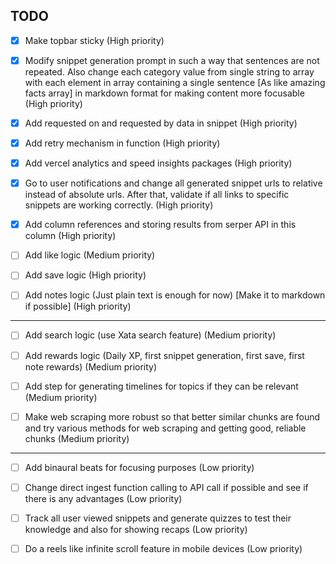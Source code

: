 ## TODO

- [X] Make topbar sticky (High priority)

- [X] Modify snippet generation prompt in such a way that sentences are not repeated. Also change each category value from single string to array with each element in array containing a single sentence [As like amazing facts array] in markdown format for making content more focusable (High priority)
  
- [X] Add requested on and requested by data in snippet (High priority)

- [X] Add retry mechanism in function (High priority)

- [X] Add vercel analytics and speed insights packages (High priority)

- [X] Go to user notifications and change all generated snippet urls to relative instead of absolute urls. After that, validate if all links to specific snippets are working correctly. (High priority)

- [X] Add column references and storing results from serper API in this column (High priority)

- [ ] Add like logic (Medium priority)
  
- [ ] Add save logic (High priority)

- [ ] Add notes logic (Just plain text is enough for now) [Make it to markdown if possible] (High priority)

---

- [ ] Add search logic (use Xata search feature) (Medium priority)

- [ ] Add rewards logic (Daily XP, first snippet generation, first save, first note rewards) (Medium priority)
 
- [ ] Add step for generating timelines for topics if they can be relevant (Medium priority)

- [ ] Make web scraping more robust so that better similar chunks are found and try various methods for web scraping and getting good, reliable chunks (Medium priority)

---

- [ ] Add binaural beats for focusing purposes (Low priority)
  
- [ ] Change direct ingest function calling to API call if possible and see if there is any advantages (Low priority)

- [ ] Track all user viewed snippets and generate quizzes to test their knowledge and also for showing recaps (Low priority)

- [ ] Do a reels like infinite scroll feature in mobile devices (Low priority)